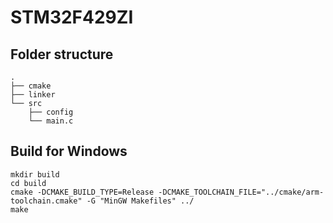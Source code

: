 STM32F429ZI
===========

## Folder structure

```
.
├── cmake
├── linker
└── src
    ├── config
    └── main.c
```

## Build for Windows

```
mkdir build
cd build
cmake -DCMAKE_BUILD_TYPE=Release -DCMAKE_TOOLCHAIN_FILE="../cmake/arm-toolchain.cmake" -G "MinGW Makefiles" ../
make
```
